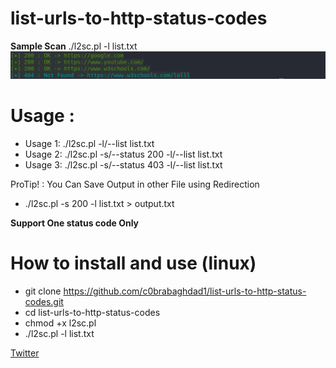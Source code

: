 # list-urls-to-http-status-codes

**Sample Scan** ./l2sc.pl  -l list.txt 
![Sample-Scan](https://github.com/c0brabaghdad1/list-urls-to-http-status-codes/blob/master/images/example.png)



# Usage : 
* Usage 1: ./l2sc.pl -l/--list  list.txt 
* Usage 2: ./l2sc.pl -s/--status 200  -l/--list  list.txt 
* Usage 3: ./l2sc.pl -s/--status 403  -l/--list  list.txt 

ProTip! : You Can Save Output in other File using Redirection
* ./l2sc.pl -s 200  -l list.txt > output.txt

**Support One status code Only**

# How to install and use (linux)
* git clone https://github.com/c0brabaghdad1/list-urls-to-http-status-codes.git
* cd list-urls-to-http-status-codes
* chmod +x  l2sc.pl 
* ./l2sc.pl  -l list.txt

[Twitter](https://twitter.com/c0brabaghdad1)


